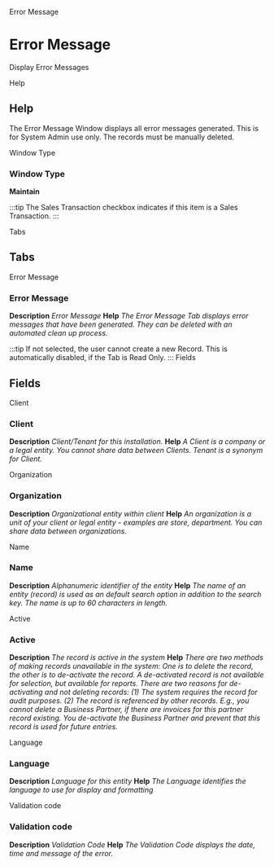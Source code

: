
Error Message
# Error Message


Display Error Messages

Help
## Help

The Error Message Window displays all error messages generated.  This is for System Admin use only.  The records must be manually deleted.

Window Type
### Window Type

**Maintain**

:::tip
The Sales Transaction checkbox indicates if this item is a Sales Transaction.
:::

Tabs
## Tabs


Error Message
### Error Message

**Description**
 *Error Message*
**Help**
 *The Error Message Tab displays error messages that have been generated.  They can be deleted with an automated clean up process.*

:::tip
If not selected, the user cannot create a new Record.  This is automatically disabled, if the Tab is Read Only.
:::
Fields
## Fields


Client
### Client

**Description**
 *Client/Tenant for this installation.*
**Help**
 *A Client is a company or a legal entity. You cannot share data between Clients. Tenant is a synonym for Client.*

Organization
### Organization

**Description**
 *Organizational entity within client*
**Help**
 *An organization is a unit of your client or legal entity - examples are store, department. You can share data between organizations.*

Name
### Name

**Description**
 *Alphanumeric identifier of the entity*
**Help**
 *The name of an entity (record) is used as an default search option in addition to the search key. The name is up to 60 characters in length.*

Active
### Active

**Description**
 *The record is active in the system*
**Help**
 *There are two methods of making records unavailable in the system: One is to delete the record, the other is to de-activate the record. A de-activated record is not available for selection, but available for reports.
There are two reasons for de-activating and not deleting records:
(1) The system requires the record for audit purposes.
(2) The record is referenced by other records. E.g., you cannot delete a Business Partner, if there are invoices for this partner record existing. You de-activate the Business Partner and prevent that this record is used for future entries.*

Language
### Language

**Description**
 *Language for this entity*
**Help**
 *The Language identifies the language to use for display and formatting*

Validation code
### Validation code

**Description**
 *Validation Code*
**Help**
 *The Validation Code displays the date, time and message of the error.*
